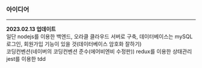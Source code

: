 ### 아이디어
---
**2023.02.13 업데이트**
<br/>
일단 nodejs를 이용한 백엔드, 오라클 클라우드 서버로 구축, 데이터베이스는 mySQL
로그인, 회원가입 기능이 있을 것(데이터베이스 암호화 잘하기)
<br/>
코딩컨벤션(네이버의 코딩컨벤션 준수(에어비엔비 수정판))
redux를 이용한 상태관리
jest를 이용한 tdd

<!-- 2023.03.03 desktop github check -->
<!-- 2023.03.03 Win Laptop github check -->
<!-- 2023.03.06 Macbook github check -->